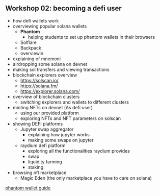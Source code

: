 ## Workshop 02: becoming a defi user

* how defi wallets work
* overviewing popular solana wallets
  * **Phantom**
    * helping students to set up phantom wallets in their browsers
  * Solflare
  * Backpack
  * overviewin
* explaining of mnemoni
* airdropping some solana on devnet
* making sol transfers and viewing transactions
* blockchain explorers overview
  * https://solscan.io/
  * https://solana.fm/
  * https://explorer.solana.com/
* overview of blockchain clusters
  * switching explorers and wallets to different clusters
* minting NFTs on devnet (As defi user)
  * using our provided platform
  * exploring NFTs and NFT parameters on solscan
* showing DEFI platforms
  * Jupyter swap aggregator
    * explaining how jupyter works
    * making some swaps on jupyter
  * raydium defi platform
    * exploring all the functionalities raydium provides
    * swap
    * liquidity farming
    * staking
* browsing nft marketplace
  * Magic Eden (the only marketplace you have to care on solana)

[phantom wallet guide](https://www.cryptonary.com/cryptoschool/tutorial-how-to-use-phantom/)




